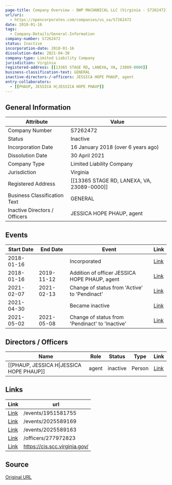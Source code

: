 ```yaml
---
page-title: Company Overview - DWP MACHANICAL LLC (Virginia - S7262472)
url/uri:
  - https://opencorporates.com/companies/us_va/S7262472
date: 2018-01-16
tags:
  - Company-Details/General-Information
company-number: S7262472
status: Inactive
incorporation-date: 2018-01-16
dissolution-date: 2021-04-30
company-type: Limited Liability Company
jurisdiction: Virginia
registered-address: [[13365 STAGE RD, LANEXA, VA, 23089-0000]]
business-classification-text: GENERAL
inactive-directors-/-officers: JESSICA HOPE PHAUP, agent
entry-collaborators:
  - [[PHAUP, JESSICA H|JESSICA HOPE PHAUP]]
---
```


## General Information
| Attribute          | Value                                       |
|--------------------|---------------------------------------------|
| Company Number     | S7262472                                    |
| Status             | Inactive                                    |
| Incorporation Date | 16 January 2018 (over 6 years ago)          |
| Dissolution Date   | 30 April 2021                               |
| Company Type       | Limited Liability Company                   |
| Jurisdiction       | Virginia                                    |
| Registered Address | [[13365 STAGE RD, LANEXA, VA, 23089-0000]]  |
| Business Classification Text | GENERAL                                     |
| Inactive Directors / Officers | JESSICA HOPE PHAUP, agent                   |

## Events

| Start Date | End Date   | Event                                                   | Link |
|------------|------------|-------------------------------------------------------|------|
| 2018-01-16 |            | Incorporated                                            | [Link](https://opencorporates.com/events/231737855) |
| 2018-01-16 | 2019-11-12 | Addition of officer JESSICA HOPE PHAUP, agent           | [Link](https://opencorporates.com/events/1672163152) |
| 2021-02-07 | 2021-02-13 | Change of status from 'Active' to 'Pendinact'           | [Link](https://opencorporates.com/events/1951581755) |
| 2021-04-30 |            | Became inactive                                         | [Link](https://opencorporates.com/events/2025589163) |
| 2021-05-02 | 2021-05-08 | Change of status from 'Pendinact' to 'Inactive'         | [Link](https://opencorporates.com/events/2025589169) |

## Directors / Officers
| Name                 | Role            | Status     | Type        | Link |
|----------------------|-----------------|------------|-------------|------|
| [[PHAUP, JESSICA H\|JESSICA HOPE PHAUP]] | agent           | inactive   | Person      | [Link](https://opencorporates.com/officers/277972823) |

## Links
| Link   | url                            
|--------|--------------------------------|
| [Link](/events/1951581755) |/events/1951581755            |
| [Link](/events/2025589169) |/events/2025589169            |
| [Link](/events/2025589163) |/events/2025589163            |
| [Link](/officers/277972823) |/officers/277972823           |
| [Link](https://cis.scc.virginia.gov/) |https://cis.scc.virginia.gov/ |

## Source
[Original URL](https://opencorporates.com/companies/us_va/S7262472)
